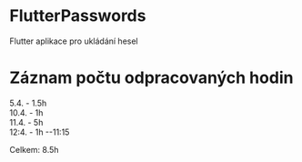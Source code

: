 # FlutterPasswords
Flutter aplikace pro ukládání hesel

# Záznam počtu odpracovaných hodin

5.4. - 1.5h \
10.4. - 1h \
11.4. - 5h \
12:4. - 1h --11:15

Celkem: 8.5h